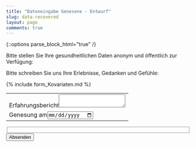 ```yaml
---
title: "Dateneingabe Genesene - Entwurf"
slug: data-recovered
layout: page
comments: true
---
```

{::options parse_block_html="true" /}

Bitte stellen Sie Ihre gesundheitlichen Daten anonym und öffentlich zur Verfügung:

Bitte schreiben Sie uns Ihre Erlebnisse, Gedanken und Gefühle:
<form class="draft" method="POST" action="{{ site.staticman_data_url }}">
  <table>
  <input name="options[redirect]" type="hidden" value="https://gkappler.github.io/CausalCovid-19/">
  <tr><td colspan="2">
	<label>Erfahrungsbericht<textarea name="fields[message]"></textarea></label>
  </td></tr>
  <!-- e.g. "2016-01-02-this-is-a-post" -->
  <input name="options[slug]" type="hidden" value="{{ page.slug }}">
  {% include form_Kovariaten.md %}
  <tr><td colspan="2"><label>Genesung am<input name="fields[date_recovered]" type="date"></label></td></tr>
  </table>
  <fieldset>
  <div id="reCaptcha-{{ s }}" class="g-recaptcha" data-sitekey="{{ site.reCaptcha.siteKey }}"></div>
  </fieldset>
  <button class="button" type="submit">Absenden</button>
</form>
